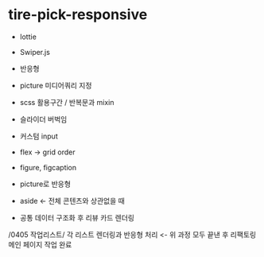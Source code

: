 # tire-pick-responsive

- lottie
- Swiper.js
- 반응형

- picture 미디어쿼리 지정
- scss 활용구간 / 반복문과 mixin
- 슬라이더 버벅임
- 커스텀 input
- flex -> grid order
- figure, figcaption
- picture로 반응형
- aside <- 전체 콘텐츠와 상관없을 때

- 공통 데이터 구조화 후 리뷰 카드 렌더링

/0405 작업리스트/
각 리스트 렌더링과 반응형 처리
<- 위 과정 모두 끝낸 후 리팩토링
메인 페이지 작업 완료
